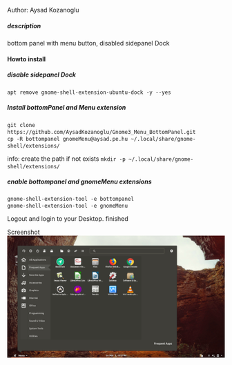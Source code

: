 Author: Aysad Kozanoglu

##### description
bottom panel with menu button, disabled sidepanel Dock 

#### Howto install


##### disable sidepanel Dock
```
apt remove gnome-shell-extension-ubuntu-dock -y --yes
```

##### Install bottomPanel and Menu extension
```
git clone https://github.com/AysadKozanoglu/Gnome3_Menu_BottomPanel.git
cp -R bottompanel gnomeMenu@aysad.pe.hu ~/.local/share/gnome-shell/extensions/ 
```
info: create the path if not exists ``` mkdir -p ~/.local/share/gnome-shell/extensions/ ```

##### enable bottompanel and gnomeMenu  extensions
```
gnome-shell-extension-tool -e bottompanel
gnome-shell-extension-tool -e gnomeMenu
```

Logout and login to your Desktop. finished

Screenshot
![bottom panel with menu button](https://raw.githubusercontent.com/AysadKozanoglu/Gnome3_Menu_BottomPanel/master/screenshot.png)

